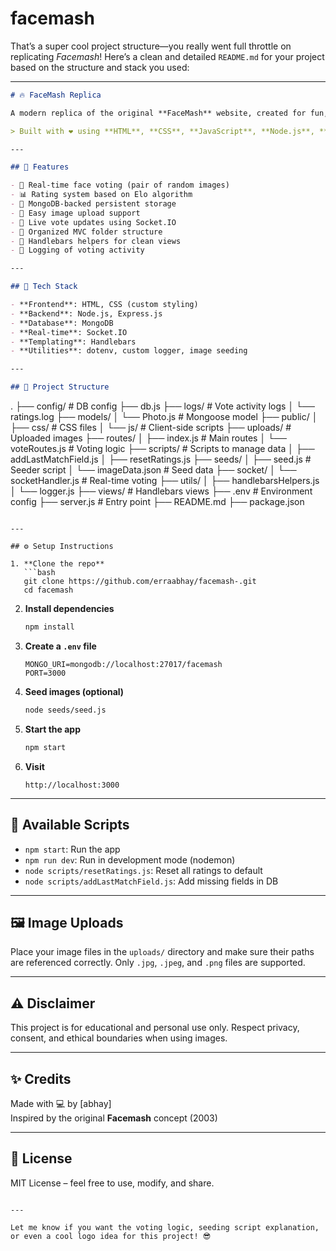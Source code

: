 # facemash
 
That’s a super cool project structure—you really went full throttle on replicating *Facemash*! Here’s a clean and detailed `README.md` for your project based on the structure and stack you used:

---

```markdown
# 🔥 FaceMash Replica

A modern replica of the original **FaceMash** website, created for fun, practice, and nostalgia. Users can vote between two random faces to determine who's "hotter," just like the controversial site originally built by Mark Zuckerberg in his dorm room.

> Built with ❤️ using **HTML**, **CSS**, **JavaScript**, **Node.js**, **Express**, **MongoDB**, and **Socket.IO**.

---

## 🚀 Features

- 🔄 Real-time face voting (pair of random images)
- 📊 Rating system based on Elo algorithm
- 💾 MongoDB-backed persistent storage
- 📸 Easy image upload support
- 🔌 Live vote updates using Socket.IO
- 📂 Organized MVC folder structure
- 🧠 Handlebars helpers for clean views
- 🔧 Logging of voting activity

---

## 🧰 Tech Stack

- **Frontend**: HTML, CSS (custom styling)
- **Backend**: Node.js, Express.js
- **Database**: MongoDB
- **Real-time**: Socket.IO
- **Templating**: Handlebars
- **Utilities**: dotenv, custom logger, image seeding

---

## 📁 Project Structure

```
.
├── config/              # DB config
├── db.js
├── logs/               # Vote activity logs
│   └── ratings.log
├── models/
│   └── Photo.js         # Mongoose model
├── public/
│   ├── css/             # CSS files
│   └── js/              # Client-side scripts
├── uploads/             # Uploaded images
├── routes/
│   ├── index.js         # Main routes
│   └── voteRoutes.js    # Voting logic
├── scripts/             # Scripts to manage data
│   ├── addLastMatchField.js
│   ├── resetRatings.js
├── seeds/
│   ├── seed.js          # Seeder script
│   └── imageData.json   # Seed data
├── socket/
│   └── socketHandler.js # Real-time voting
├── utils/
│   ├── handlebarsHelpers.js
│   └── logger.js
├── views/               # Handlebars views
├── .env                 # Environment config
├── server.js            # Entry point
├── README.md
├── package.json
```

---

## ⚙️ Setup Instructions

1. **Clone the repo**
   ```bash
   git clone https://github.com/erraabhay/facemash-.git
   cd facemash
   ```

2. **Install dependencies**
   ```bash
   npm install
   ```

3. **Create a `.env` file**
   ```
   MONGO_URI=mongodb://localhost:27017/facemash
   PORT=3000
   ```

4. **Seed images (optional)**
   ```bash
   node seeds/seed.js
   ```

5. **Start the app**
   ```bash
   npm start
   ```

6. **Visit**
   ```
   http://localhost:3000
   ```

---

## 🧪 Available Scripts

- `npm start`: Run the app
- `npm run dev`: Run in development mode (nodemon)
- `node scripts/resetRatings.js`: Reset all ratings to default
- `node scripts/addLastMatchField.js`: Add missing fields in DB

---

## 🖼 Image Uploads

Place your image files in the `uploads/` directory and make sure their paths are referenced correctly. Only `.jpg`, `.jpeg`, and `.png` files are supported.

---

## ⚠️ Disclaimer

This project is for educational and personal use only. Respect privacy, consent, and ethical boundaries when using images.

---

## ✨ Credits

Made with 💻 by [abhay]  
Inspired by the original **Facemash** concept (2003)

---

## 📜 License

MIT License – feel free to use, modify, and share.

```

---

Let me know if you want the voting logic, seeding script explanation, or even a cool logo idea for this project! 😎
